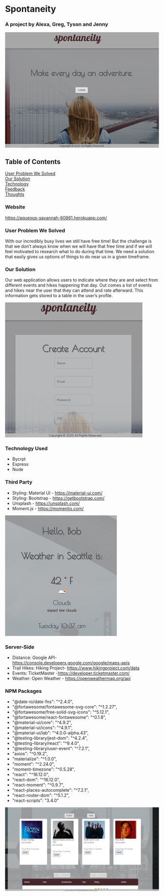 # Spontaneity

### A project by Alexa, Greg, Tyson and Jenny

![image of landing page](READMEimg/adventure.png)
## Table of Contents
[User Problem We Solved](#UserProblemWeSolved)<br>
[Our Solution](#OurSolution)<br>
[Technology](#Technology)<br>
[Feedback](#Feedback)<br>
[Thoughts](#Thoughts)

### Website

 https://aqueous-savannah-60861.herokuapp.com/

### User Problem We Solved
With our incredibly busy lives we still have free time! But the challenge is that we don’t always know when we will have that free time and if we will feel motivated to research what to do during that time.
We need a solution that easily gives us options of things to do near us in a given timeframe.

### Our Solution
Our web application allows users to indicate where they are and select from different events and hikes happening that day.
Out comes a list of events and hikes near the user that they can attend and rate afterward. This information gets stored to a table in the user’s profile.

![image of Create Account](READMEimg/create.png)

### Technology Used
* Bycrpt
* Express
* Node

### Third Party 
* Styling: Material UI - https://material-ui.com/
* Styling: Bootstrap - https://getbootstrap.com/
* Unsplash - https://unsplash.com/
* Moment.js - https://momentjs.com/

![image of Main page](READMEimg/logged.PNG)

### Server-Side 
* Distance: Google API- https://console.developers.google.com/google/maps-apis
* Trail Hikes: Hiking Project- https://www.hikingproject.com/data
* Events: TicketMaster -https://developer.ticketmaster.com/
* Weather: Open Weather - https://openweathermap.org/api

### NPM Packages

* "@date-io/date-fns": "^2.4.0",
* "@fortawesome/fontawesome-svg-core": "^1.2.27",
* "@fortawesome/free-solid-svg-icons": "^5.12.1",
* "@fortawesome/react-fontawesome": "^0.1.8",
* "@material-ui/core": "^4.9.2",
* "@material-ui/icons": "^4.9.1",
* "@material-ui/lab": "^4.0.0-alpha.43",
* "@testing-library/jest-dom": "^4.2.4",
* "@testing-library/react": "^9.4.0",
* "@testing-library/user-event": "^7.2.1",
* "axios": "^0.19.2",
* "materialize": "^1.0.0",
* "moment": "^2.24.0",
* "moment-timezone": "^0.5.28",
* "react": "^16.12.0",
* "react-dom": "^16.12.0",
* "react-moment": "^0.9.7",
* "react-places-autocomplete": "^7.2.1",
* "react-router-dom": "^5.1.2",
* "react-scripts": "3.4.0"

![image of viewable events](READMEimg/events.PNG)
